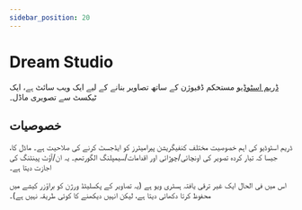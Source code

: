 ```yaml
---
sidebar_position: 20
---
```


# Dream Studio

[ڈریم اسٹوڈیو](https://beta.dreamstudio.ai/dream) مستحکم ڈفیوژن کے ساتھ تصاویر بنانے کے لیے ایک ویب سائٹ ہے،
ایک ٹیکسٹ سے تصویری ماڈل۔

## خصوصیات

ڈریم اسٹوڈیو کی اہم خصوصیت مختلف کنفیگریشن پیرامیٹرز کو ایڈجسٹ کرنے کی صلاحیت ہے۔
ماڈل کا، جیسا کہ تیار کردہ تصویر کی اونچائی/چوڑائی اور اقدامات/سیمپلنگ الگورتھم۔ یہ ان/آؤٹ پینٹنگ کی اجازت دیتا ہے۔

اس میں فی الحال ایک غیر ترقی یافتہ ہسٹری ویو ہے (یہ تصاویر کے پکسلیٹڈ ورژن کو براؤزر کیشے میں محفوظ کرتا دکھائی دیتا ہے، لیکن انہیں دیکھنے کا کوئی طریقہ نہیں ہے)۔